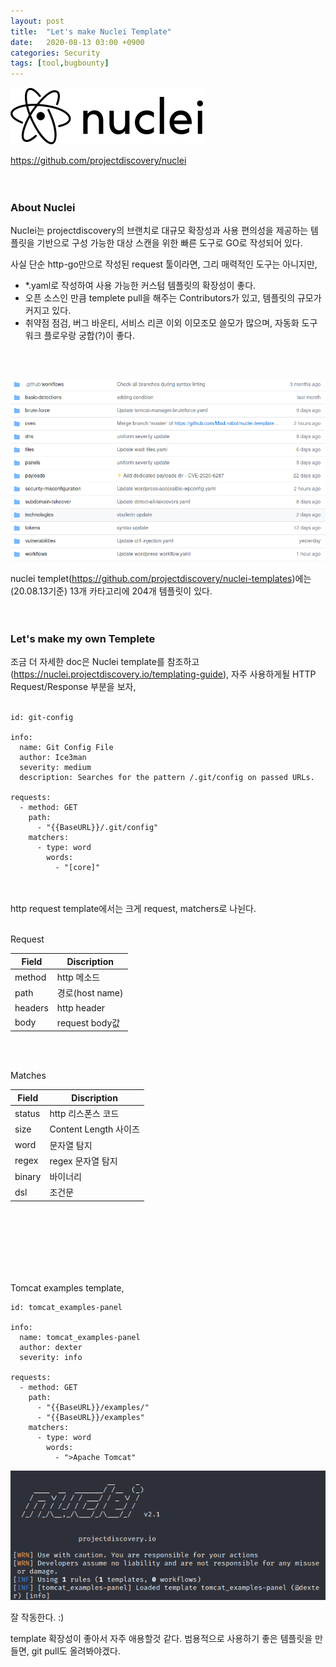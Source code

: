 ```yaml
---
layout: post
title:  "Let's make Nuclei Template"
date:   2020-08-13 03:00 +0900
categories: Security
tags: [tool,bugbounty]
---
```

![Nuclei_logo](/assets/nuclei-logo.png)

https://github.com/projectdiscovery/nuclei
<br  />
<br  />
<br  />
### About Nuclei 
Nuclei는 projectdiscovery의 브랜치로 대규모 확장성과 사용 편의성을 제공하는 템플릿을 기반으로 구성 가능한 대상 스캔을 위한 빠른 도구로 GO로 작성되어 있다. 

사실 단순 http-go만으로 작성된 request 툴이라면, 그리 매력적인 도구는 아니지만, 
<br  />
 -  *.yaml로 작성하여 사용 가능한 커스텀 템플릿의 확장성이 좋다.
 - 오픈 소스인 만큼 templete pull을 해주는 Contributors가 있고, 템플릿의 규모가 커지고 있다.
 -  취약점 점검, 버그 바운티, 서비스 리콘 이외 이모조모 쓸모가 많으며, 자동화 도구 워크 플로우랑 궁합(?)이 좋다.
<br  />
<br  />

![Nuclei_templete](/assets/nuclei_templete.png)

nuclei templet(https://github.com/projectdiscovery/nuclei-templates)에는 (20.08.13기준) 13개 카타고리에 204개 템플릿이 있다. 
<br  />
<br  />
<br  />
### Let's make my own Templete

조금 더 자세한 doc은 Nuclei template를 참조하고(https://nuclei.projectdiscovery.io/templating-guide), 자주 사용하게될 HTTP Request/Response 부분을 보자, 
<br  />
<br  />
```
id: git-config

info:
  name: Git Config File
  author: Ice3man
  severity: medium
  description: Searches for the pattern /.git/config on passed URLs.

requests:
  - method: GET
    path:
      - "{{BaseURL}}/.git/config"
    matchers:
      - type: word
        words:
          - "[core]"

```
<br  />
<br  />
http request template에서는 크게 request, matchers로 나뉜다.
<br  />
<br  />

Request

| Field | Discription|
|--|--|
| method | http 메소드 |
| path | 경로(host name) |
| headers | http header |
| body | request body값 |

<br  />
<br  />

Matches

| Field | Discription|
|--|--|
| status | http 리스폰스 코드 |
| size | Content Length 사이즈 |
| word | 문자열 탐지 |
| regex | regex 문자열 탐지 |
| binary | 바이너리 |
| dsl | 조건문 |

<br  />
<br  />
<br  />
<br  />
<br  />
<br  />

Tomcat examples  template,

```
id: tomcat_examples-panel

info:
  name: tomcat_examples-panel
  author: dexter
  severity: info
  
requests:
  - method: GET
    path:
      - "{{BaseURL}}/examples/"
      - "{{BaseURL}}/examples"
    matchers:
      - type: word
        words:
          - ">Apache Tomcat"
```


![template_test](/assets/template_test.png)

잘 작동한다. :)

template 확장성이 좋아서 자주 애용할것 같다. 
범용적으로 사용하기 좋은 템플릿을 만들면, git pull도 올려봐야겠다. 


